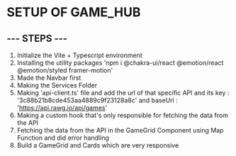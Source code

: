 
# SETUP OF GAME_HUB

## --- STEPS ---

1.  Initialize the Vite + Typescript environment
2.  Installing the utility packages 'npm i @chakra-ui/react @emotion/react @emotion/styled framer-motion'
3.  Made the Navbar first
4.  Making the Services Folder
5.  Making 'api-client.ts' file and add the url of that specific API and its key : '3c88b21b8cde453aa4889c9f23128a8c' and baseUrl : 'https://api.rawg.io/api/games'
6.  Making a custom hook that's only responsible for fetching the data from the API
7.  Fetching the data from the API in the GameGrid Component using Map Function and did error handling
8.  Build a GameGrid and Cards which are very responsive